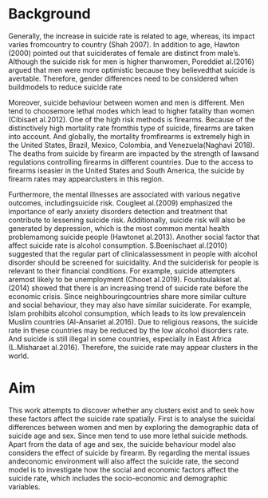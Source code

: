 # Background

Generally, the increase in suicide rate is related to age, whereas, its impact varies fromcountry to country (Shah 2007). In addition to age, Hawton (2000) pointed out that suiciderates of female are distinct from male’s. Although the suicide risk for men is higher thanwomen, Poreddiet al.(2016) argued that men were more optimistic because they believedthat suicide is avertable. Therefore, gender differences need to be considered when buildmodels to reduce suicide rate

Moreover, suicide behaviour between women and men is different. Men tend to choosemore lethal modes which lead to higher fatality than women (Cibisaet al.2012). One of the high risk methods is firearms. Because of the distinctively high mortality rate fromthis type of suicide, firearms are taken into account. And globally, the mortality fromfirearms is extremely high in the United States, Brazil, Mexico, Colombia, and Venezuela(Naghavi 2018). The deaths from suicide by firearm are impacted by the strength of lawsand regulations controlling firearms in different countries. Due to the access to firearms iseasier in the United States and South America, the suicide by firearm rates may appearclusters in this region.

Furthermore, the mental illnesses are associated with various negative outcomes, includingsuicide risk. Cougleet al.(2009) emphasized the importance of early anxiety disorders detection and treatment that contribute to lessening suicide risk. Additionally, suicide risk will also be generated by depression, which is the most common mental health problemamong suicide people (Hawtonet al.2013). Another social factor that affect suicide rate is alcohol consumption. S.Boenischaet al.(2010) suggested that the regular part of clinicalassessment in people with alcohol disorder should be screened for suicidality. And the suiciderisk for people is relevant to their financial conditions. For example, suicide attempters aremost likely to be unemployment (Chooet al.2019). Fountoulakiset al.(2014) showed that there is an increasing trend of suicide rate before the economic crisis. Since neighbouringcountries share more similar culture and social behaviour, they may also have similar suiciderate. For example, Islam prohibits alcohol consumption, which leads to its low prevalencein Muslim countries (Al-Ansariet al.2016). Due to religious reasons, the suicide rate in these countries may be reduced by the low alcohol disorders rate. And suicide is still illegal in some countries, especially in East Africa (L.Misharaet al.2016). Therefore, the suicide rate may appear clusters in the world.

# Aim

This work attempts to discover whether any clusters exist and to seek how these factors affect the suicide rate spatially. First is to analyse the suicidal differences between women and men by exploring the demographic data of suicide age and sex. Since men tend to use more lethal suicide methods. Apart from the data of age and sex, the suicide behaviour model also considers the effect of suicide by firearm. By regarding the mental issues andeconomic environment will also affect the suicide rate, the second model is to investigate how the social and economic factors affect the suicide rate, which includes the socio-economic and demographic variables.
